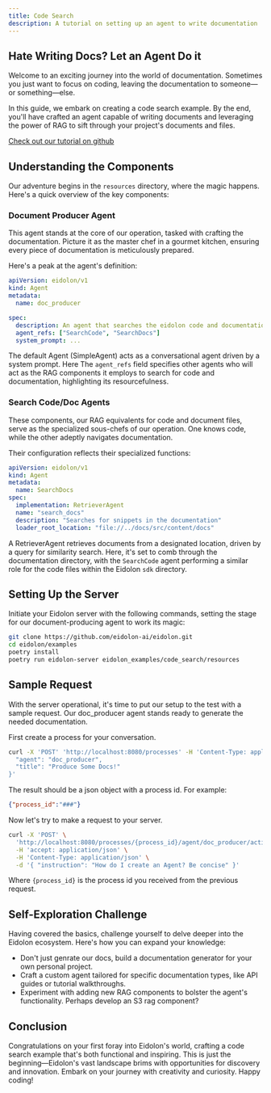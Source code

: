 ```yaml
---
title: Code Search
description: A tutorial on setting up an agent to write documentation
---
```


## Hate Writing Docs? Let an Agent Do it

Welcome to an exciting journey into the world of documentation. Sometimes you just want to focus on coding, leaving the documentation to someone—or something—else.

In this guide, we embark on creating a code search example. By the end, you'll have crafted an agent capable of writing documents and leveraging the power of RAG to sift through your project's documents and files.

<a title="Eidolon Code Search Example" target="_blank" href="https://github.com/eidolon-ai/eidolon/tree/main/examples/eidolon_examples/code_search">Check out our tutorial on github</a>

## Understanding the Components

Our adventure begins in the `resources` directory, where the magic happens. Here's a quick overview of the key components:

### Document Producer Agent
This agent stands at the core of our operation, tasked with crafting the documentation. Picture it as the master chef in a gourmet kitchen, ensuring every piece of documentation is meticulously prepared.

Here's a peak at the agent's definition:
```yaml
apiVersion: eidolon/v1
kind: Agent
metadata:
  name: doc_producer

spec:
  description: An agent that searches the eidolon code and documentation
  agent_refs: ["SearchCode", "SearchDocs"]
  system_prompt: ...
```
The default Agent (SimpleAgent) acts as a conversational agent driven by a system prompt. Here The `agent_refs` field specifies other agents who will act as the RAG components it employs to search for code and documentation, highlighting its resourcefulness.

### Search Code/Doc Agents
These components, our RAG equivalents for code and document files, serve as the specialized sous-chefs of our operation. One knows code, while the other adeptly navigates documentation.

Their configuration reflects their specialized functions:
```yaml
apiVersion: eidolon/v1
kind: Agent
metadata:
  name: SearchDocs
spec:
  implementation: RetrieverAgent
  name: "search_docs"
  description: "Searches for snippets in the documentation"
  loader_root_location: "file://../docs/src/content/docs"
```
A RetrieverAgent retrieves documents from a designated location, driven by a query for similarity search. Here, it's set to comb through the documentation directory, with the `SearchCode` agent performing a similar role for the code files within the Eidolon `sdk` directory.

## Setting Up the Server

Initiate your Eidolon server with the following commands, setting the stage for our document-producing agent to work its magic:

```bash
git clone https://github.com/eidolon-ai/eidolon.git
cd eidolon/examples
poetry install
poetry run eidolon-server eidolon_examples/code_search/resources
```

## Sample Request
With the server operational, it's time to put our setup to the test with a sample request. Our doc_producer agent stands ready to generate the needed documentation.

First create a process for your conversation.

```bash
curl -X 'POST' 'http://localhost:8080/processes' -H 'Content-Type: application/json' -d '{
  "agent": "doc_producer",
  "title": "Produce Some Docs!"
}'
````

The result should be a json object with a process id. For example:

```json
{"process_id":"###"}
```

Now let's try to make a request to your server.

```bash
curl -X 'POST' \
  'http://localhost:8080/processes/{process_id}/agent/doc_producer/actions/question' \
  -H 'accept: application/json' \
  -H 'Content-Type: application/json' \
  -d '{ "instruction": "How do I create an Agent? Be concise" }'
```

Where `{process_id}` is the process id you received from the previous request.

## Self-Exploration Challenge

Having covered the basics, challenge yourself to delve deeper into the Eidolon ecosystem. Here's how you can expand your knowledge:

- Don't just genrate our docs, build a documentation generator for your own personal project.
- Craft a custom agent tailored for specific documentation types, like API guides or tutorial walkthroughs.
- Experiment with adding new RAG components to bolster the agent's functionality. Perhaps develop an S3 rag component?

## Conclusion

Congratulations on your first foray into Eidolon's world, crafting a code search example that's both functional and inspiring. This is just the beginning—Eidolon's vast landscape brims with opportunities for discovery and innovation. Embark on your journey with creativity and curiosity. Happy coding!
